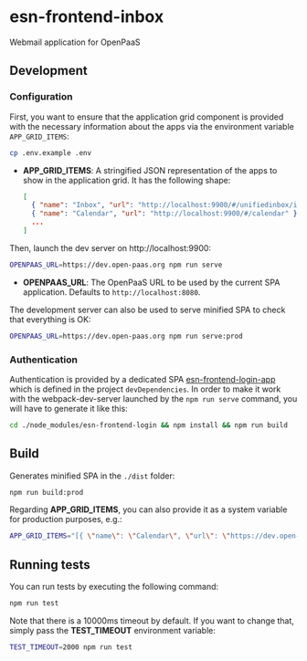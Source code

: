 # esn-frontend-inbox

Webmail application for OpenPaaS

## Development

### Configuration

First, you want to ensure that the application grid component is provided with the necessary information about the apps via the environment variable `APP_GRID_ITEMS`:

```sh
cp .env.example .env
```

- **APP_GRID_ITEMS**: A stringified JSON representation of the apps to show in the application grid. It has the following shape:
  ```json
  [
    { "name": "Inbox", "url": "http://localhost:9900/#/unifiedinbox/inbox" },
    { "name": "Calendar", "url": "http://localhost:9900/#/calendar" },
    ...
  ]
  ```

Then, launch the dev server on http://localhost:9900:

```sh
OPENPAAS_URL=https://dev.open-paas.org npm run serve
```

- **OPENPAAS_URL**: The OpenPaaS URL to be used by the current SPA application. Defaults to `http://localhost:8080`.

The development server can also be used to serve minified SPA to check that everything is OK:

```sh
OPENPAAS_URL=https://dev.open-paas.org npm run serve:prod
```

### Authentication

Authentication is provided by a dedicated SPA [esn-frontend-login-app](https://github.com/OpenPaaS-Suite/esn-frontend-login) which is defined in the project `devDependencies`.
In order to make it work with the webpack-dev-server launched by the `npm run serve` command, you will have to generate it like this:

```sh
cd ./node_modules/esn-frontend-login && npm install && npm run build
```

## Build

Generates minified SPA in the `./dist` folder:

```sh
npm run build:prod
```

Regarding **APP_GRID_ITEMS**, you can also provide it as a system variable for production purposes, e.g.:

```sh
APP_GRID_ITEMS="[{ \"name\": \"Calendar\", \"url\": \"https://dev.open-paas.org/calendar/\" }, { \"name\": \"Contacts\", \"url\": \"https://dev.open-paas.org/contacts/\" }, { \"name\": \"Inbox\", \"url\": \"http://dev.open-paas.org/inbox/\" }, { \"name\": \"Admin\", \"url\": \"https://dev.open-paas.org/admin/\" }, { \"name\": \"LinShare\", \"url\": \"https://user.linshare-4-0.integration-linshare.org/\" }]" npm run build:prod
```

## Running tests

You can run tests by executing the following command:

```sh
npm run test
```

Note that there is a 10000ms timeout by default. If you want to change that, simply pass the **TEST_TIMEOUT** environment variable:

```sh
TEST_TIMEOUT=2000 npm run test
```
